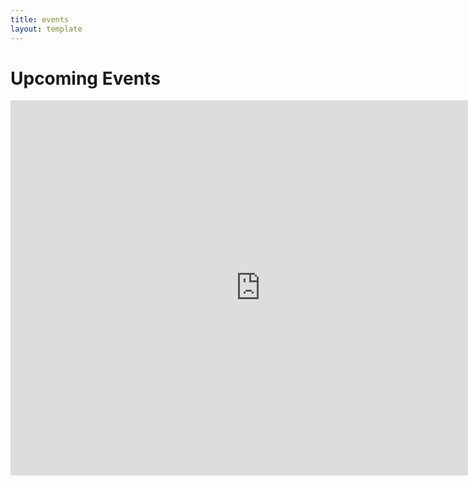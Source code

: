 ```yaml
---
title: events
layout: template
---
```


<h1>Upcoming Events</h1>

<iframe src="https://calendar.google.com/calendar/embed?src=msc1alsqkqutc2dlolkut51rgs%40group.calendar.google.com&ctz=America%2FNew_York" style="border: 0" width="800" height="600" frameborder="0" scrolling="no"></iframe>
